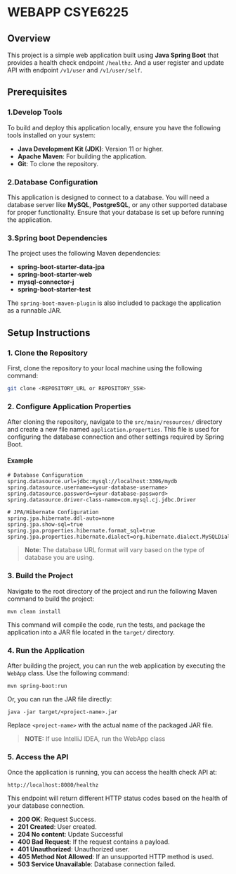 # WEBAPP CSYE6225

## Overview

This project is a simple web application built using **Java Spring Boot** that provides a health check endpoint `/healthz`. And a user register and update API with endpoint `/v1/user` and `/v1/user/self`. 

## Prerequisites

### 1.Develop Tools

To build and deploy this application locally, ensure you have the following tools installed on your system:

- **Java Development Kit (JDK)**: Version 11 or higher.
- **Apache Maven**: For building the application.
- **Git**: To clone the repository.

### 2.Database Configuration

This application is designed to connect to a database. You will need a database server like **MySQL**, **PostgreSQL**, or any other supported database for proper functionality. Ensure that your database is set up before running the application.

### 3.Spring boot Dependencies

The project uses the following Maven dependencies:

- **spring-boot-starter-data-jpa**
- **spring-boot-starter-web**
- **mysql-connector-j**
- **spring-boot-starter-test**

The `spring-boot-maven-plugin` is also included to package the application as a runnable JAR.

## Setup Instructions

### 1. Clone the Repository

First, clone the repository to your local machine using the following command:

```bash
git clone <REPOSITORY_URL or REPOSITORY_SSH>
```

### 2. Configure Application Properties

After cloning the repository, navigate to the `src/main/resources/` directory and create a new file named `application.properties`. This file is used for configuring the database connection and other settings required by Spring Boot.

#### Example

```properties
# Database Configuration
spring.datasource.url=jdbc:mysql://localhost:3306/mydb
spring.datasource.username=<your-database-username>
spring.datasource.password=<your-database-password>
spring.datasource.driver-class-name=com.mysql.cj.jdbc.Driver

# JPA/Hibernate Configuration
spring.jpa.hibernate.ddl-auto=none
spring.jpa.show-sql=true
spring.jpa.properties.hibernate.format_sql=true
spring.jpa.properties.hibernate.dialect=org.hibernate.dialect.MySQLDialect
```

> **Note**: The database URL format will vary based on the type of database you are using.

### 3. Build the Project

Navigate to the root directory of the project and run the following Maven command to build the project:

```
mvn clean install
```

This command will compile the code, run the tests, and package the application into a JAR file located in the `target/` directory.

### 4. Run the Application

After building the project, you can run the web application by executing the `WebApp` class. Use the following command:

```
mvn spring-boot:run
```

Or, you can run the JAR file directly:

```
java -jar target/<project-name>.jar
```

Replace `<project-name>` with the actual name of the packaged JAR file.

> **NOTE:** If use IntelliJ IDEA, run the WebApp class

### 5. Access the API

Once the application is running, you can access the health check API at:

```
http://localhost:8080/healthz
```

This endpoint will return different HTTP status codes based on the health of your database connection.

- **200 OK**: Request Success.
- **201 Created**: User created.
- **204 No content**: Update Successful
- **400 Bad Request**: If the request contains a payload.
- **401 Unauthorized**: Unauthorized user.
- **405 Method Not Allowed**: If an unsupported HTTP method is used.
- **503 Service Unavailable**: Database connection failed.